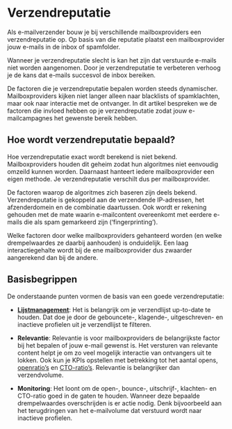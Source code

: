 # Verzendreputatie

Als e-mailverzender bouw je bij verschillende mailboxproviders een verzendreputatie op. 
Op basis van die reputatie plaatst een mailboxprovider jouw e-mails in de inbox of spamfolder.

Wanneer je verzendreputatie slecht is kan het zijn dat verstuurde e-mails niet worden aangenomen. 
Door je verzendreputatie te verbeteren verhoog je de kans dat e-mails succesvol de inbox bereiken.

De factoren die je verzendreputatie bepalen worden steeds dynamischer. Mailboxproviders kijken 
niet langer alleen naar blacklists of spamklachten, maar ook naar interactie met de ontvanger. 
In dit artikel bespreken we de factoren die invloed hebben op je verzendreputatie zodat jouw
e-mailcampagnes het gewenste bereik hebben.

## Hoe wordt verzendreputatie bepaald?

Hoe verzendreputatie exact wordt berekend is niet bekend. Mailboxproviders houden dit geheim 
zodat hun algoritmes niet eenvoudig omzeild kunnen worden. Daarnaast hanteert iedere mailboxprovider
een eigen methode. Je verzendreputatie verschilt dus per mailboxprovider.

De factoren waarop de algoritmes zich baseren zijn deels bekend. Verzendreputatie is gekoppeld
aan de verzendende IP-adressen, het afzenderdomein en de combinatie daartussen. Ook wordt er 
rekening gehouden met de mate waarin e-mailcontent overeenkomt met eerdere e-mails die als 
spam gemarkeerd zijn (‘fingerprinting’).

Welke factoren door welke mailboxproviders gehanteerd worden (en welke drempelwaardes ze daarbij 
aanhouden) is onduidelijk. Een laag interactiegehalte wordt bij de ene mailboxprovider dus 
zwaarder aangerekend dan bij de andere.

## Basisbegrippen

De onderstaande punten vormen de basis van een goede verzendreputatie:

* __[Lijstmanagement](https://www.copernica.com/nl/blog/post/deliverability-101-deel-1-de-invloed-van-lijstmanagement-op-deliverability)__: Het is belangrijk om je verzendlijst up-to-date te houden. Dat doe je door de gebouncete-, klagende-, uitgeschreven- en inactieve profielen uit je verzendlijst te filteren.

* __Relevantie__: Relevantie is voor mailboxproviders de belangrijkste factor bij het bepalen of jouw e-mail gewenst is. Het versturen van relevante content helpt je om zo veel mogelijk interactie van ontvangers uit te lokken. Ook kun je KPIs opstellen met betrekking tot het aantal opens, [openratio’s](./definitions) en [CTO-ratio’s](./definitions). Relevantie is belangrijker dan verzendvolume.

* __Monitoring__: Het loont om de open-, bounce-, uitschrijf-, klachten- en CTO-ratio goed in de gaten te houden. Wanneer deze bepaalde drempelwaardes overschrijden is er actie nodig. Denk bijvoorbeeld aan het terugdringen van het e-mailvolume dat verstuurd wordt naar inactieve profielen.
